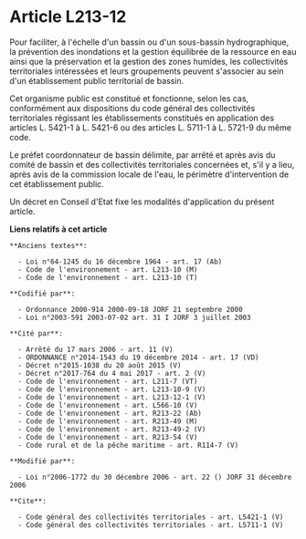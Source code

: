 # Article L213-12

Pour faciliter, à l'échelle d'un bassin ou d'un sous-bassin hydrographique, la prévention des inondations et la gestion
équilibrée de la ressource en eau ainsi que la préservation et la gestion des zones humides, les collectivités territoriales
intéressées et leurs groupements peuvent s'associer au sein d'un établissement public territorial de bassin. 

Cet organisme public est constitué et fonctionne, selon les cas, conformément aux dispositions du code général des
collectivités territoriales régissant les établissements constitués en application des articles L. 5421-1 à L. 5421-6 ou des
articles L. 5711-1 à L. 5721-9 du même code. 

Le préfet coordonnateur de bassin délimite, par arrêté et après avis du comité de bassin et des collectivités territoriales
concernées et, s'il y a lieu, après avis de la commission locale de l'eau, le périmètre d'intervention de cet établissement
public. 

Un décret en Conseil d'Etat fixe les modalités d'application du présent article.

**Liens relatifs à cet article**

	**Anciens textes**:

	  - Loi n°64-1245 du 16 décembre 1964 - art. 17 (Ab)
	  - Code de l'environnement - art. L213-10 (M)
	  - Code de l'environnement - art. L213-10 (T)

	**Codifié par**:

	  - Ordonnance 2000-914 2000-09-18 JORF 21 septembre 2000
	  - Loi n°2003-591 2003-07-02 art. 31 I JORF 3 juillet 2003

	**Cité par**:

	  - Arrêté du 17 mars 2006 - art. 11 (V)
	  - ORDONNANCE n°2014-1543 du 19 décembre 2014 - art. 17 (VD)
	  - Décret n°2015-1038 du 20 août 2015 (V)
	  - Décret n°2017-764 du 4 mai 2017 - art. 2 (V)
	  - Code de l'environnement - art. L211-7 (VT)
	  - Code de l'environnement - art. L213-10-9 (V)
	  - Code de l'environnement - art. L213-12-1 (V)
	  - Code de l'environnement - art. L566-10 (V)
	  - Code de l'environnement - art. R213-22 (Ab)
	  - Code de l'environnement - art. R213-49 (M)
	  - Code de l'environnement - art. R213-49-2 (V)
	  - Code de l'environnement - art. R213-54 (V)
	  - Code rural et de la pêche maritime - art. R114-7 (V)

	**Modifié par**:

	  - Loi n°2006-1772 du 30 décembre 2006 - art. 22 () JORF 31 décembre 2006

	**Cite**:

	  - Code général des collectivités territoriales - art. L5421-1 (V)
	  - Code général des collectivités territoriales - art. L5711-1 (V)

